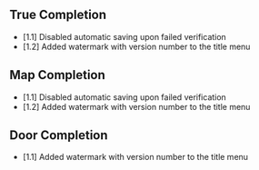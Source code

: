 
## True Completion
* [1.1]  Disabled automatic saving upon failed verification
* [1.2]  Added watermark with version number to the title menu

## Map Completion
* [1.1]  Disabled automatic saving upon failed verification
* [1.2]  Added watermark with version number to the title menu

## Door Completion
* [1.1]  Added watermark with version number to the title menu
